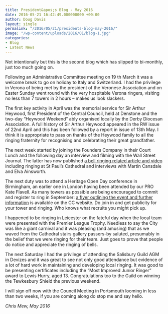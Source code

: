 ```yaml
---
title: President&apos;s Blog - May 2016
date: 2016-05-21 16:42:49.000000000 +00:00
author: Doug Davis
layout: single
permalink: "/2016/05/21/presidents-blog-may-2016/"
image: "/wp-content/uploads/2016/01/blog-1.jpg"
categories:
- Blog
- Latest News
---
```

Not intentionally but this is the second blog which has slipped to bi-monthly, just too much going on.

Following an Administrative Committee meeting on 19 th March it was a welcome break to go on holiday to Italy and Switzerland. I had the privilege in Verona of being met by the president of the Veronese Association and on Easter Sunday went round with the very hospitable Verona ringers, visiting no less than 7 towers in 2 hours – makes us look slackers.

The first key activity in April was the memorial service for Sir Arthur Heywood, first President of the Central Council, held at Denstone and the two-day “Heywood Weekend” ably organised locally by the Derby Diocesan Association. A full history of Sir Arthur Heywood appeared in the RW issue of 22nd April and this has been followed by a report in issue of 13th May. I think it is appropriate to pass on thanks of the Heywood family to all the ringing fraternity for recognising and celebrating their great grandfather.

The next week started by joining the Founders Company in their Court Lunch and the following day an interview and filming with the Wall Street Journal. The latter has now published <a href="http://www.wsj.com/articles/looking-for-a-workout-this-one-has-ringing-endorsements-1462979354" target="_blank">a bell ringing related article and video</a> including ringing at St Paul’s Cathedral and interviews with Martin Cansdale and Elva Ainsworth.

The next duty was to attend a Heritage Open Day conference in Birmingham, an earlier one in London having been attended by our PRO Kate Flavell. As many towers as possible are being encouraged to commit and register to ring in September: [a flyer outlining the event and further information](/services/pr/challenge-500/) is available on the CC website. Do join in and get publicity for your tower and ringing. Who knows what recruits you might pick up.

I happened to be ringing in Leicester on the fateful day when the local team were presented with the Premier League Trophy. Needless to say the City was like a giant carnival and it was pleasing (and amusing) that as we waved from the Cathedral stairs gallery passers-by saluted, presumably in the belief that we were ringing for their team. Just goes to prove that people do notice and appreciate the ringing of bells.

The next Saturday I had the privilege of attending the Salisbury Guild AGM in Devizes and it was great to see not only good attendance but evidence of a lot of hard work in maintaining and developing local ringing. It was good to be presenting certificates including the “Most Improved Junior Ringer” award to Lewis Hurry, aged 13. Congratulations too to the Guild on winning the Tewkesbury Shield the previous weekend.

I will sign off now with the Council Meeting in Portsmouth looming in less than two weeks, if you are coming along do stop me and say hello.

_Chris Mew, May 2016_
